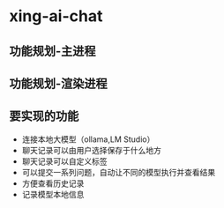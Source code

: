# xing-ai-chat

## 功能规划-主进程

## 功能规划-渲染进程

## 要实现的功能

- 连接本地大模型（ollama,LM Studio）
- 聊天记录可以由用户选择保存于什么地方
- 聊天记录可以自定义标签
- 可以提交一系列问题，自动让不同的模型执行并查看结果
- 方便查看历史记录
- 记录模型本地信息
